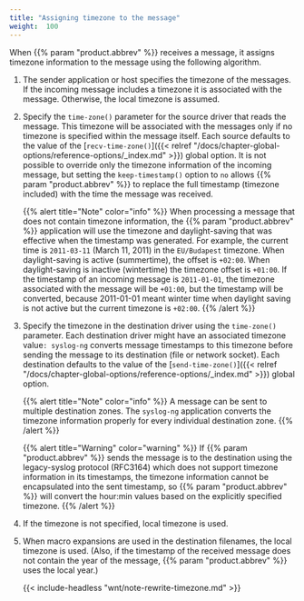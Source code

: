 ```yaml
---
title: "Assigning timezone to the message"
weight:  100
---
```

<!-- DISCLAIMER: This file is based on the syslog-ng Open Source Edition documentation https://github.com/balabit/syslog-ng-ose-guides/commit/2f4a52ee61d1ea9ad27cb4f3168b95408fddfdf2 and is used under the terms of The syslog-ng Open Source Edition Documentation License. The file has been modified by Axoflow. -->

When {{% param "product.abbrev" %}} receives a message, it assigns timezone information to the message using the following algorithm.

1.  The sender application or host specifies the timezone of the messages. If the incoming message includes a timezone it is associated with the message. Otherwise, the local timezone is assumed.

2.  Specify the `time-zone()` parameter for the source driver that reads the message. This timezone will be associated with the messages only if no timezone is specified within the message itself. Each source defaults to the value of the [`recv-time-zone()`]({{< relref "/docs/chapter-global-options/reference-options/_index.md" >}}) global option. It is not possible to override only the timezone information of the incoming message, but setting the `keep-timestamp()` option to `no` allows {{% param "product.abbrev" %}} to replace the full timestamp (timezone included) with the time the message was received.
    
    {{% alert title="Note" color="info" %}}
When processing a message that does not contain timezone information, the {{% param "product.abbrev" %}} application will use the timezone and daylight-saving that was effective when the timestamp was generated. For example, the current time is `2011-03-11` (March 11, 2011) in the `EU/Budapest` timezone. When daylight-saving is active (summertime), the offset is `+02:00`. When daylight-saving is inactive (wintertime) the timezone offset is `+01:00`. If the timestamp of an incoming message is `2011-01-01`, the timezone associated with the message will be `+01:00`, but the timestamp will be converted, because 2011-01-01 meant winter time when daylight saving is not active but the current timezone is `+02:00`.
    {{% /alert %}}

3.  Specify the timezone in the destination driver using the `time-zone()` parameter. Each destination driver might have an associated timezone value`: syslog-ng` converts message timestamps to this timezone before sending the message to its destination (file or network socket). Each destination defaults to the value of the [`send-time-zone()`]({{< relref "/docs/chapter-global-options/reference-options/_index.md" >}}) global option.
    
    {{% alert title="Note" color="info" %}}
A message can be sent to multiple destination zones. The `syslog-ng` application converts the timezone information properly for every individual destination zone.
    {{% /alert %}}
    
    {{% alert title="Warning" color="warning" %}}
If {{% param "product.abbrev" %}} sends the message is to the destination using the legacy-syslog protocol (RFC3164) which does not support timezone information in its timestamps, the timezone information cannot be encapsulated into the sent timestamp, so {{% param "product.abbrev" %}} will convert the hour:min values based on the explicitly specified timezone.
    {{% /alert %}}

4.  If the timezone is not specified, local timezone is used.

5.  When macro expansions are used in the destination filenames, the local timezone is used. (Also, if the timestamp of the received message does not contain the year of the message, {{% param "product.abbrev" %}} uses the local year.)
    
    {{< include-headless "wnt/note-rewrite-timezone.md" >}}
